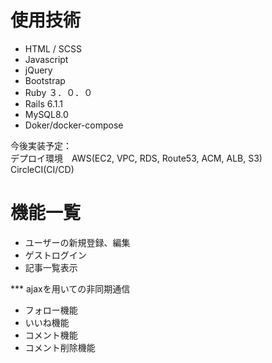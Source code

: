# 使用技術


* HTML / SCSS
* Javascript
* jQuery
* Bootstrap 
* Ruby ３．０．０
* Rails 6.1.1
* MySQL8.0
* Doker/docker-compose

今後実装予定：<br>
デプロイ環境　AWS(EC2, VPC, RDS, Route53, ACM, ALB, S3)
CircleCI(CI/CD)<br>


# 機能一覧

* ユーザーの新規登録、編集
* ゲストログイン
* 記事一覧表示

*** ajaxを用いての非同期通信
* フォロー機能
* いいね機能
* コメント機能
* コメント削除機能
